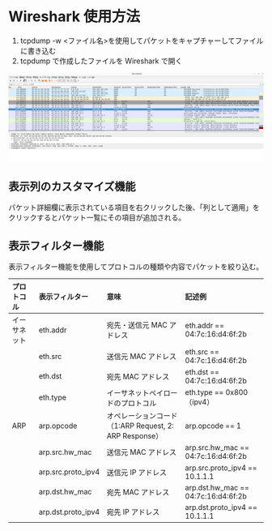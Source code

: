 # Wireshark 使用方法

1. tcpdump -w <ファイル名>を使用してパケットをキャプチャーしてファイルに書き込む
2. tcpdump で作成したファイルを Wireshark で開く

![Wireshark](../image/Wireshark.png)

## 表示列のカスタマイズ機能

パケット詳細欄に表示されている項目を右クリックした後、「列として適用」をクリックするとパケット一覧にその項目が追加される。

## 表示フィルター機能

表示フィルター機能を使用してプロトコルの種類や内容でパケットを絞り込む。

| プロトコル   | 表示フィルター     | 意味                                                   | 記述例                              |
| :----------- | :----------------- | :----------------------------------------------------- | :---------------------------------- |
| イーサネット | eth.addr           | 宛先・送信元 MAC アドレス                              | eth.addr == 04:7c:16:d4:6f:2b       |
|              | eth.src            | 送信元 MAC アドレス                                    | eth.src == 04:7c:16:d4:6f:2b        |
|              | eth.dst            | 宛先 MAC アドレス                                      | eth.dst == 04:7c:16:d4:6f:2b        |
|              | eth.type           | イーサネットペイロードのプロトコル                     | eth.type == 0x800（ipv4）           |
| ARP          | arp.opcode         | オペレーションコード（1:ARP Request, 2: ARP Response） | arp.opcode == 1                     |
|              | arp.src.hw_mac     | 送信元 MAC アドレス                                    | arp.src.hw_mac == 04:7c:16:d4:6f:2b |
|              | arp.src.proto_ipv4 | 送信元 IP アドレス                                     | arp.src.proto_ipv4 == 10.1.1.1      |
|              | arp.dst.hw_mac     | 宛先 MAC アドレス                                      | arp.dst.hw_mac == 04:7c:16:d4:6f:2b |
|              | arp.dst.proto_ipv4 | 宛先 IP アドレス                                       | arp.dst.proto_ipv4 == 10.1.1.1      |

